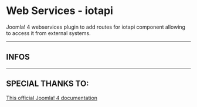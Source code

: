 # Web Services - iotapi

Joomla! 4 webservices plugin to add routes for iotapi component allowing to access it from external systems.

--------------------------------------------

## INFOS


---------------------------------------------

## SPECIAL THANKS TO:

[This official Joomla! 4 documentation](https://docs.joomla.org/J4.x:Adding_an_API_to_a_Joomla_Component)
